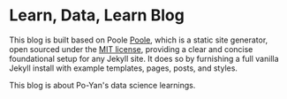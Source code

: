 # Learn, Data, Learn Blog

This blog is built based on Poole [Poole](https://f.cloud.github.com/assets/98681/1834359/71ae4048-73db-11e3-9a3c-df38eb170537.png), which is a static site generator, open sourced under the [MIT license](LICENSE.md), providing a clear and concise foundational setup for any Jekyll site. It does so by furnishing a full vanilla Jekyll install with example templates, pages, posts, and styles.

This blog is about Po-Yan's data science learnings.
